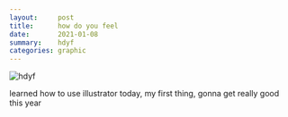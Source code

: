 ```yaml
---
layout:     post
title:      how do you feel
date:       2021-01-08
summary:    hdyf
categories: graphic
---
```


![hdyf](https://i.imgur.com/UULGNOn.jpg)

learned how to use illustrator today, my first thing, gonna get really good this year
